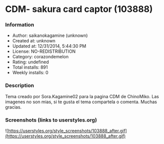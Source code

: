 # CDM- sakura card captor (103888)

### Information
- Author: saikanokagamine (unknown)
- Created at: unknown
- Updated at: 12/31/2014, 5:44:30 PM
- License: NO-REDISTRIBUTION
- Category: corazondemelon
- Rating: undefined
- Total installs: 891
- Weekly installs: 0


### Description
Tema creado por Sora.Kagamine02 para la pagina CDM de ChinoMiko. Las imagenes no son mias, si te gusta el tema compartela o comenta. Muchas gracias.


### Screenshots (links to userstyles.org)
![https://userstyles.org/style_screenshots/103888_after.gif](https://userstyles.org/style_screenshots/103888_after.gif)


